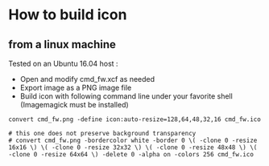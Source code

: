 # How to build icon

## from a linux machine

Tested on an Ubuntu 16.04 host :

* Open and modify cmd_fw.xcf as needed
* Export image as a PNG image file
* Build icon with following command line under your favorite shell (Imagemagick must be installed)

```
convert cmd_fw.png -define icon:auto-resize=128,64,48,32,16 cmd_fw.ico

# this one does not preserve background transparency
# convert cmd_fw.png -bordercolor white -border 0 \( -clone 0 -resize 16x16 \) \( -clone 0 -resize 32x32 \) \( -clone 0 -resize 48x48 \) \( -clone 0 -resize 64x64 \) -delete 0 -alpha on -colors 256 cmd_fw.ico
```
